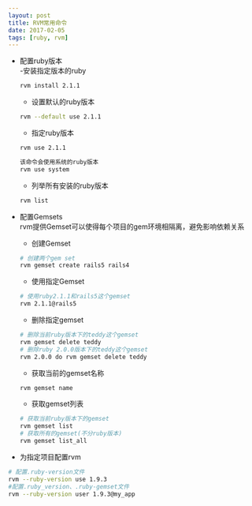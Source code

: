 ```yaml
---
layout: post
title: RVM常用命令
date: 2017-02-05
tags: [ruby, rvm]
---
```

+ 配置ruby版本  
    -安装指定版本的ruby  

    ```bash  
    rvm install 2.1.1
    ```  

    - 设置默认的ruby版本  

    ```bash  
    rvm --default use 2.1.1
    ```

    - 指定ruby版本  

    ```bash  
    rvm use 2.1.1
    ```

    ```bash  
    该命令会使用系统的ruby版本
    rvm use system
    ```

    - 列举所有安装的ruby版本

    ```bash  
    rvm list
    ```

+ 配置Gemsets  
    rvm提供Gemset可以使得每个项目的gem环境相隔离，避免影响依赖关系  
    - 创建Gemset  

    ```bash  
    # 创建两个gem set
    rvm gemset create rails5 rails4
    ```

    - 使用指定Gemset  

    ```bash  
    # 使用ruby2.1.1和rails5这个gemset
    rvm 2.1.1@rails5
    ```

    - 删除指定gemset  

    ```bash  
    # 删除当前ruby版本下的teddy这个gemset  
    rvm gemset delete teddy
    # 删除ruby 2.0.0版本下的teddy这个gemset
    rvm 2.0.0 do rvm gemset delete teddy
    ```

    - 获取当前的gemset名称 

    ```bash  
    rvm gemset name
    ```

    - 获取gemset列表 

    ```bash  
    # 获取当前ruby版本下的gemset  
    rvm gemset list
    # 获取所有的gemset(不分ruby版本)
    rvm gemset list_all
    ```

+ 为指定项目配置rvm  

```bash  
# 配置.ruby-version文件
rvm --ruby-version use 1.9.3
#配置.ruby_version、.ruby-gemset文件
rvm --ruby-version user 1.9.3@my_app
```
